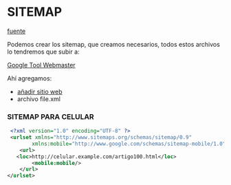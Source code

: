  # SITEMAP

[fuente](https://searchenginewatch.com/sew/how-to/2048706/the-site-map-gateway-optimization)

Podemos crear los sitemap, que creamos necesarios, todos estos archivos lo tendremos que subir a: 

[Google Tool Webmaster](https://www.google.com/webmasters/tools)

Ahí agregamos:

* [añadir sitio web](https://ragose.com/todo-sobre-las-herramientas-para-webmaster-de-google/)
* archivo file.xml


### SITEMAP PARA CELULAR

``` xml
 <?xml version="1.0" encoding="UTF-8" ?>
 <urlset xmlns="http://www.sitemaps.org/schemas/sitemap/0.9"
        xmlns:mobile="http://www.google.com/schemas/sitemap-mobile/1.0">
    <url>
   <loc>http://celular.example.com/artigo100.html</loc>
        <mobile:mobile/>
    </url>
</urlset>
```